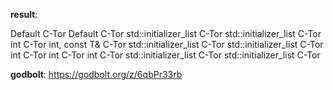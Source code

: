 **result**:
 
Default C-Tor
Default C-Tor
std::initializer_list C-Tor
std::initializer_list C-Tor
int C-Tor
int, const T& C-Tor
std::initializer_list C-Tor
std::initializer_list C-Tor
int C-Tor
int C-Tor
int C-Tor
std::initializer_list C-Tor
std::initializer_list C-Tor
 
**godbolt**: https://godbolt.org/z/6qbPr33rb